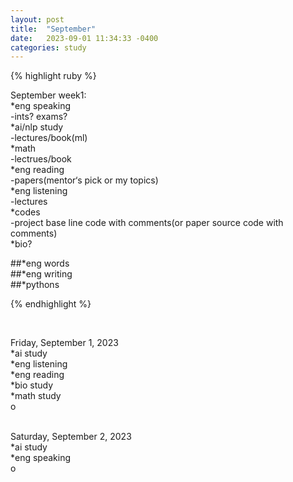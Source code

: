 ```yaml
---
layout: post
title:  "September"
date:   2023-09-01 11:34:33 -0400
categories: study
---
```







{% highlight ruby %}


September week1:   
*eng speaking   
	-ints? exams?       
*ai/nlp study  
	-lectures/book(ml)     
*math  
	-lectrues/book  
*eng reading  
	-papers(mentor‘s pick or my topics)   
*eng listening  
	-lectures      
*codes  
	-project base line code with comments(or paper source code with comments)  
*bio?  

##*eng words  
##*eng writing  
##*pythons



{% endhighlight %}  






<br/>




Friday, September 1, 2023  
*ai study  
*eng listening  
*eng reading  
*bio study  
*math study  
o  
<br/>  

Saturday, September 2, 2023  
*ai study  
*eng speaking    
o  
<br/>  





